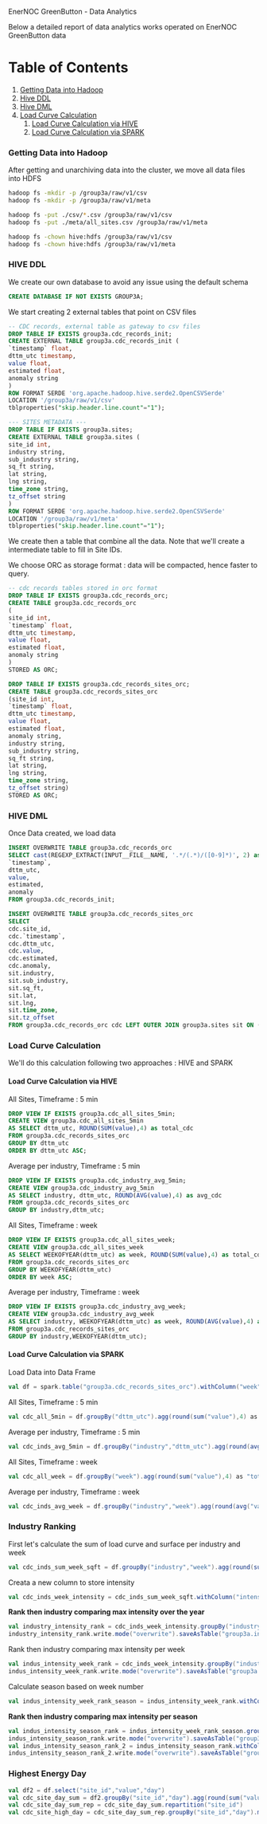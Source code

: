 EnerNOC GreenButton - Data Analytics

Below a detailed report of data analytics works operated on EnerNOC GreenButton data


# Table of Contents
1. [Getting Data into Hadoop](#getting-data-into-hadoop)
2. [Hive DDL](#hive-ddl)
3. [Hive DML](#hive-dml)
4. [Load Curve Calculation](#load-curve-calculation)
	1. [Load Curve Calculation via HIVE](#load-curve-calculation-via-hive)
	2. [Load Curve Calculation via SPARK](#load-curve-calculation-via-spark)

### Getting Data into Hadoop

After getting and unarchiving data into the cluster, we move all data files into HDFS
 
```bash
hadoop fs -mkdir -p /group3a/raw/v1/csv
hadoop fs -mkdir -p /group3a/raw/v1/meta

hadoop fs -put ./csv/*.csv /group3a/raw/v1/csv
hadoop fs -put ./meta/all_sites.csv /group3a/raw/v1/meta

hadoop fs -chown hive:hdfs /group3a/raw/v1/csv
hadoop fs -chown hive:hdfs /group3a/raw/v1/meta
```

### HIVE DDL

We create our own database to avoid any issue using the default schema
```sql
CREATE DATABASE IF NOT EXISTS GROUP3A;
```

We start creating 2 external tables that point on CSV files

```sql
-- CDC records, external table as gateway to csv files
DROP TABLE IF EXISTS group3a.cdc_records_init;
CREATE EXTERNAL TABLE group3a.cdc_records_init (
`timestamp` float,
dttm_utc timestamp,
value float,
estimated float,
anomaly string 
)
ROW FORMAT SERDE 'org.apache.hadoop.hive.serde2.OpenCSVSerde'
LOCATION '/group3a/raw/v1/csv'
tblproperties("skip.header.line.count"="1");

--- SITES METADATA ---
DROP TABLE IF EXISTS group3a.sites;
CREATE EXTERNAL TABLE group3a.sites (
site_id int,
industry string,
sub_industry string,
sq_ft string,
lat string,
lng string,
time_zone string,
tz_offset string
)
ROW FORMAT SERDE 'org.apache.hadoop.hive.serde2.OpenCSVSerde'
LOCATION '/group3a/raw/v1/meta'
tblproperties("skip.header.line.count"="1");
```

We create then a table that combine all the data. Note that we'll create a intermediate table to fill in Site IDs.

We choose ORC as storage format : data will be compacted, hence faster to query. 

```sql
-- cdc records tables stored in orc format
DROP TABLE IF EXISTS group3a.cdc_records_orc;
CREATE TABLE group3a.cdc_records_orc 
(
site_id int,
`timestamp` float,
dttm_utc timestamp,
value float,
estimated float,
anomaly string 
)
STORED AS ORC;

DROP TABLE IF EXISTS group3a.cdc_records_sites_orc;
CREATE TABLE group3a.cdc_records_sites_orc
(site_id int,
`timestamp` float,
dttm_utc timestamp,
value float,
estimated float,
anomaly string,
industry string,
sub_industry string,
sq_ft string,
lat string,
lng string,
time_zone string,
tz_offset string)
STORED AS ORC;
``` 

### HIVE DML

Once Data created, we load data

```sql
INSERT OVERWRITE TABLE group3a.cdc_records_orc 
SELECT cast(REGEXP_EXTRACT(INPUT__FILE__NAME, '.*/(.*)/([0-9]*)', 2) as int) AS site_id,
`timestamp`,
dttm_utc,
value,
estimated,
anomaly	
FROM group3a.cdc_records_init;

INSERT OVERWRITE TABLE group3a.cdc_records_sites_orc
SELECT
cdc.site_id,
cdc.`timestamp`,
cdc.dttm_utc,
cdc.value,
cdc.estimated,
cdc.anomaly,
sit.industry,
sit.sub_industry,
sit.sq_ft,
sit.lat,
sit.lng,
sit.time_zone,
sit.tz_offset
FROM group3a.cdc_records_orc cdc LEFT OUTER JOIN group3a.sites sit ON (cdc.site_id = sit.site_id);
```

### Load Curve Calculation
We'll do this calculation following two approaches : HIVE and SPARK

#### Load Curve Calculation via HIVE

All Sites, Timeframe : 5 min 
```sql
DROP VIEW IF EXISTS group3a.cdc_all_sites_5min;
CREATE VIEW group3a.cdc_all_sites_5min 
AS SELECT dttm_utc, ROUND(SUM(value),4) as total_cdc
FROM group3a.cdc_records_sites_orc
GROUP BY dttm_utc
ORDER BY dttm_utc ASC;
```

Average per industry, Timeframe : 5 min 
```sql
DROP VIEW IF EXISTS group3a.cdc_industry_avg_5min;
CREATE VIEW group3a.cdc_industry_avg_5min
AS SELECT industry, dttm_utc, ROUND(AVG(value),4) as avg_cdc
FROM group3a.cdc_records_sites_orc
GROUP BY industry,dttm_utc;
```

All Sites, Timeframe : week 
```sql
DROP VIEW IF EXISTS group3a.cdc_all_sites_week;
CREATE VIEW group3a.cdc_all_sites_week
AS SELECT WEEKOFYEAR(dttm_utc) as week, ROUND(SUM(value),4) as total_cdc
FROM group3a.cdc_records_sites_orc
GROUP BY WEEKOFYEAR(dttm_utc)
ORDER BY week ASC;
```

Average per industry, Timeframe : week 
```sql
DROP VIEW IF EXISTS group3a.cdc_industry_avg_week;
CREATE VIEW group3a.cdc_industry_avg_week
AS SELECT industry, WEEKOFYEAR(dttm_utc) as week, ROUND(AVG(value),4) as avg_cdc
FROM group3a.cdc_records_sites_orc
GROUP BY industry,WEEKOFYEAR(dttm_utc);
```

#### Load Curve Calculation via SPARK

Load Data into Data Frame
```scala
val df = spark.table("group3a.cdc_records_sites_orc").withColumn("week",weekofyear($"dttm_utc")).withColumn("day",date_format($"dttm_utc","dd.MM.yyyy"))
```

All Sites, Timeframe : 5 min 
```scala
val cdc_all_5min = df.groupBy("dttm_utc").agg(round(sum("value"),4) as "total_cdc")
```

Average per industry, Timeframe : 5 min 
```scala
val cdc_inds_avg_5min = df.groupBy("industry","dttm_utc").agg(round(avg("value"),4) as "avg_cdc")
```

All Sites, Timeframe : week 
```scala
val cdc_all_week = df.groupBy("week").agg(round(sum("value"),4) as "total_cdc")
```

Average per industry, Timeframe : week 
```scala
val cdc_inds_avg_week = df.groupBy("industry","week").agg(round(avg("value"),4) as "avg_cdc")
```

### Industry Ranking

First let's calculate the sum of load curve and surface per industry and week

```scala
val cdc_inds_sum_week_sqft = df.groupBy("industry","week").agg(round(sum("value"),4).as("sum_cdc"),sum("sq_ft").as("sum_sq_ft"))
```

Creata a new column to store intensity

```scala
val cdc_inds_week_intensity = cdc_inds_sum_week_sqft.withColumn("intensity",round($"sum_cdc"/$"sum_sq_ft",4))
```

**Rank then industry comparing max intensity over the year**

```scala
val industry_intensity_rank = cdc_inds_week_intensity.groupBy("industry").agg(max("intensity").as("max_int")).orderBy("max_int")
industry_intensity_rank.write.mode("overwrite").saveAsTable("group3a.industry_intensity_rank")
```

Rank then industry comparing max intensity per week

```scala
val indus_intensity_week_rank = cdc_inds_week_intensity.groupBy("industry","week").agg(max("intensity").as("max_int_week")).orderBy("max_int_week")
indus_intensity_week_rank.write.mode("overwrite").saveAsTable("group3a.indus_intensity_week_rank")
```

Calculate season based on week number

```scala
val indus_intensity_week_rank_season = indus_intensity_week_rank.withColumn("season", when($"week" < 14, "WINTER").when($"week" < 27, "SPRING").when($"week" < 40, "SUMMER").otherwise("AUTOMN"))
```

**Rank then industry comparing max intensity per season**

```scala
val indus_intensity_season_rank = indus_intensity_week_rank_season.groupBy("industry","season").agg(max("max_int_week").as("max_int_season")).orderBy("season","max_int_season")
indus_intensity_season_rank.write.mode("overwrite").saveAsTable("group3a.indus_intensity_season_rank")
val indus_intensity_season_rank_2 = indus_intensity_season_rank.withColumn("max_int_season_w",$"max_int_season"*1000)
indus_intensity_season_rank_2.write.mode("overwrite").saveAsTable("group3a.indus_intensity_season_rank_2")
```

### Highest Energy Day

```scala
val df2 = df.select("site_id","value","day")
val cdc_site_day_sum = df2.groupBy("site_id","day").agg(round(sum("value"),4).as("sum_value_site"))
val cdc_site_day_sum_rep = cdc_site_day_sum.repartition("site_id")
val cdc_site_high_day = cdc_site_day_sum_rep.groupBy("site_id","day").max("sum_value_site")
```
